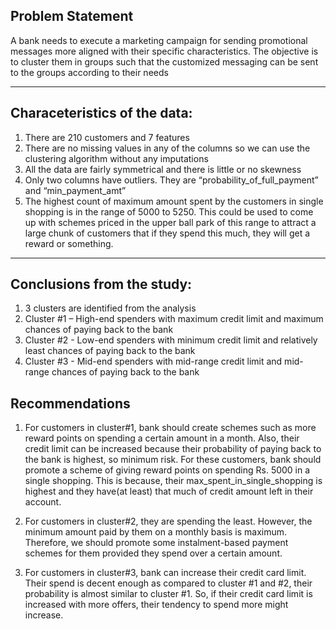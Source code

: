 ## Problem Statement

A bank needs to execute a marketing campaign for sending promotional messages more aligned with their specific characteristics. The objective is to cluster them
in groups such that the customized messaging can be sent to the groups according to their needs

---

## Characeteristics of the data:

1. There are 210 customers and 7 features
2. There are no missing values in any of the columns so we can use the clustering algorithm without any imputations
3. All the data are fairly symmetrical and there is little or no skewness
4. Only two columns have outliers. They are “probability_of_full_payment” and “min_payment_amt”
5. The highest count of maximum amount spent by the customers in single shopping is in the range of 5000 to 5250. This could be used to come up with schemes 
priced in the upper ball park of this range to attract a large chunk of customers that if they spend this much, they will get a reward or something.

---

## Conclusions from the study:

1. 3 clusters are identified from the analysis
2. Cluster #1 – High-end spenders with maximum credit limit and maximum chances of paying back to the bank
3. Cluster #2 - Low-end spenders with minimum credit limit and relatively least chances of paying back to the bank
4. Cluster #3 - Mid-end spenders with mid-range credit limit and mid-range chances of paying back to the bank

## Recommendations

1. For customers in cluster#1, bank should create schemes such as more reward points on spending a certain amount in a month. 
   Also, their credit limit can be increased because their probability of paying back to the bank is highest, so minimum risk. 
   For these customers, bank should promote a scheme of giving reward points on spending Rs. 5000 in a single shopping. 
   This is because, their max_spent_in_single_shopping is highest and they have(at least) that much of credit amount left in their account.

2. For customers in cluster#2, they are spending the least. However, the minimum amount paid by them on a monthly basis is maximum. 
   Therefore, we should promote some instalment-based payment schemes for them provided they spend over a certain amount.

3. For customers in cluster#3, bank can increase their credit card limit. 
   Their spend is decent enough as compared to cluster #1 and #2, their probability is almost similar to cluster #1. 
   So, if their credit card limit is increased with more offers, their tendency to spend more might increase.

